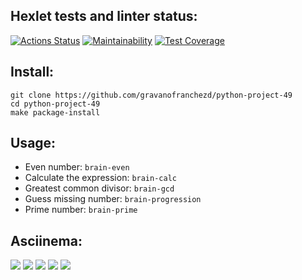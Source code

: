 ## Hexlet tests and linter status:


[![Actions Status](https://github.com/gravanofranchezd/python-project-49/workflows/hexlet-check/badge.svg)](https://github.com/gravanofranchezd/python-project-49/actions)
[![Maintainability](https://api.codeclimate.com/v1/badges/c319671fcf845feb0d77/maintainability)](https://codeclimate.com/github/gravanofranchezd/python-project-49/maintainability)
[![Test Coverage](https://api.codeclimate.com/v1/badges/c319671fcf845feb0d77/test_coverage)](https://codeclimate.com/github/gravanofranchezd/python-project-49/test_coverage)


## Install:


```
git clone https://github.com/gravanofranchezd/python-project-49
cd python-project-49
make package-install
```

## Usage:


* Even number: `brain-even`
* Calculate the expression: `brain-calc`
* Greatest common divisor: `brain-gcd`
* Guess missing number: `brain-progression`
* Prime number: `brain-prime`


## Asciinema:


<a href="https://asciinema.org/a/yygJBZfpkg4ZfCJuU3Fn7pYkf" target="_blank"><img src="https://asciinema.org/a/yygJBZfpkg4ZfCJuU3Fn7pYkf.svg" /></a>
<a href="https://asciinema.org/a/4hsksFN2N7zayMe0YOpLk8Ver" target="_blank"><img src="https://asciinema.org/a/4hsksFN2N7zayMe0YOpLk8Ver.svg" /></a>
<a href="https://asciinema.org/a/4au8fgCwQfR97X2ky13ws8VCJ" target="_blank"><img src="https://asciinema.org/a/4au8fgCwQfR97X2ky13ws8VCJ.svg" /></a>
<a href="https://asciinema.org/a/TGGx79yXMzhSZ4KgrHl1YFrtx" target="_blank"><img src="https://asciinema.org/a/TGGx79yXMzhSZ4KgrHl1YFrtx.svg" /></a>
<a href="https://asciinema.org/a/YgYpK8MVK3N0CD7scLlaUWAqE" target="_blank"><img src="https://asciinema.org/a/YgYpK8MVK3N0CD7scLlaUWAqE.svg" /></a>
